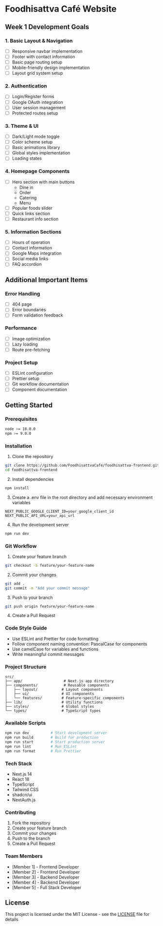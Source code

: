 # Foodhisattva Café Website

## Week 1 Development Goals

### 1. Basic Layout & Navigation
- [ ] Responsive navbar implementation
- [ ] Footer with contact information
- [ ] Basic page routing setup
- [ ] Mobile-friendly design implementation
- [ ] Layout grid system setup

### 2. Authentication
- [ ] Login/Register forms
- [ ] Google OAuth integration
- [ ] User session management
- [ ] Protected routes setup

### 3. Theme & UI
- [ ] Dark/Light mode toggle
- [ ] Color scheme setup
- [ ] Basic animations library
- [ ] Global styles implementation
- [ ] Loading states

### 4. Homepage Components
- [ ] Hero section with main buttons
  - Dine in
  - Order
  - Catering
  - Menu
- [ ] Popular foods slider
- [ ] Quick links section
- [ ] Restaurant info section

### 5. Information Sections
- [ ] Hours of operation
- [ ] Contact information
- [ ] Google Maps integration
- [ ] Social media links
- [ ] FAQ accordion

## Additional Important Items

### Error Handling
- [ ] 404 page
- [ ] Error boundaries
- [ ] Form validation feedback

### Performance
- [ ] Image optimization
- [ ] Lazy loading
- [ ] Route pre-fetching

### Project Setup
- [ ] ESLint configuration
- [ ] Prettier setup
- [ ] Git workflow documentation
- [ ] Component documentation

## Getting Started

### Prerequisites
```bash
node >= 18.0.0
npm >= 9.0.0
```

### Installation
1. Clone the repository
```bash
git clone https://github.com/FoodhisattvaCafe/foodhisattva-frontend.git
cd foodhisattva-frontend
```

2. Install dependencies
```bash
npm install
```

3. Create a .env file in the root directory and add necessary environment variables
```env
NEXT_PUBLIC_GOOGLE_CLIENT_ID=your_google_client_id
NEXT_PUBLIC_API_URL=your_api_url
```

4. Run the development server
```bash
npm run dev
```

### Git Workflow

1. Create your feature branch
```bash
git checkout -b feature/your-feature-name
```

2. Commit your changes
```bash
git add .
git commit -m "Add your commit message"
```

3. Push to your branch
```bash
git push origin feature/your-feature-name
```

4. Create a Pull Request

### Code Style Guide

- Use ESLint and Prettier for code formatting
- Follow component naming convention: PascalCase for components
- Use camelCase for variables and functions
- Write meaningful commit messages

### Project Structure
```
src/
├── app/                   # Next.js app directory
├── components/            # Reusable components
│   ├── layout/           # Layout components
│   ├── ui/               # UI components
│   └── features/         # Feature-specific components
├── lib/                  # Utility functions
├── styles/               # Global styles
└── types/                # TypeScript types
```

### Available Scripts
```bash
npm run dev          # Start development server
npm run build        # Build for production
npm run start        # Start production server
npm run lint         # Run ESLint
npm run format       # Run Prettier
```

### Tech Stack
- Next.js 14
- React 18
- TypeScript
- Tailwind CSS
- shadcn/ui
- NextAuth.js

### Contributing
1. Fork the repository
2. Create your feature branch
3. Commit your changes
4. Push to the branch
5. Create a Pull Request

### Team Members
- [Member 1] - Frontend Developer
- [Member 2] - Frontend Developer
- [Member 3] - Backend Developer
- [Member 4] - Backend Developer
- [Member 5] - Full Stack Developer

## License
This project is licensed under the MIT License - see the [LICENSE](LICENSE) file for details

